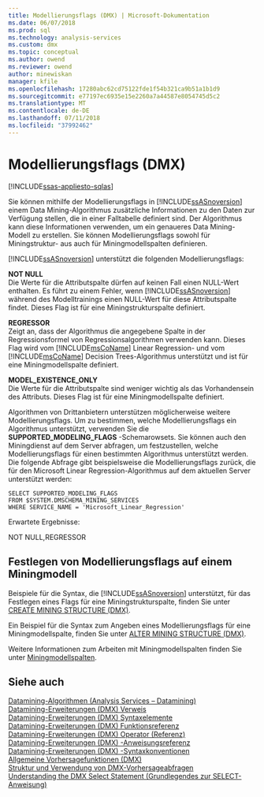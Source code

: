 ```yaml
---
title: Modellierungsflags (DMX) | Microsoft-Dokumentation
ms.date: 06/07/2018
ms.prod: sql
ms.technology: analysis-services
ms.custom: dmx
ms.topic: conceptual
ms.author: owend
ms.reviewer: owend
author: minewiskan
manager: kfile
ms.openlocfilehash: 17280abc62cd75122fde1f54b321ca9b51a1b1d9
ms.sourcegitcommit: e77197ec6935e15e2260a7a44587e8054745d5c2
ms.translationtype: MT
ms.contentlocale: de-DE
ms.lasthandoff: 07/11/2018
ms.locfileid: "37992462"
---
```

# <a name="modeling-flags-dmx"></a>Modellierungsflags (DMX)
[!INCLUDE[ssas-appliesto-sqlas](../includes/ssas-appliesto-sqlas.md)]

  Sie können mithilfe der Modellierungsflags in [!INCLUDE[ssASnoversion](../includes/ssasnoversion-md.md)] einem Data Mining-Algorithmus zusätzliche Informationen zu den Daten zur Verfügung stellen, die in einer Falltabelle definiert sind. Der Algorithmus kann diese Informationen verwenden, um ein genaueres Data Mining-Modell zu erstellen. Sie können Modellierungsflags sowohl für Miningstruktur- aus auch für Miningmodellspalten definieren.  
  
 [!INCLUDE[ssASnoversion](../includes/ssasnoversion-md.md)] unterstützt die folgenden Modellierungsflags:  
  
 **NOT NULL**  
 Die Werte für die Attributspalte dürfen auf keinen Fall einen NULL-Wert enthalten. Es führt zu einem Fehler, wenn [!INCLUDE[ssASnoversion](../includes/ssasnoversion-md.md)] während des Modelltrainings einen NULL-Wert für diese Attributspalte findet. Dieses Flag ist für eine Miningstrukturspalte definiert.  
  
 **REGRESSOR**  
 Zeigt an, dass der Algorithmus die angegebene Spalte in der Regressionsformel von Regressionsalgorithmen verwenden kann. Dieses Flag wird vom [!INCLUDE[msCoName](../includes/msconame-md.md)] Linear Regression- und vom [!INCLUDE[msCoName](../includes/msconame-md.md)] Decision Trees-Algorithmus unterstützt und ist für eine Miningmodellspalte definiert.  
  
 **MODEL_EXISTENCE_ONLY**  
 Die Werte für die Attributspalte sind weniger wichtig als das Vorhandensein des Attributs. Dieses Flag ist für eine Miningmodellspalte definiert.  
  
 Algorithmen von Drittanbietern unterstützen möglicherweise weitere Modellierungsflags. Um zu bestimmen, welche Modellierungsflags ein Algorithmus unterstützt, verwenden Sie die **SUPPORTED_MODELING_FLAGS** -Schemarowsets. Sie können auch den Miningdienst auf dem Server abfragen, um festzustellen, welche Modellierungsflags für einen bestimmten Algorithmus unterstützt werden. Die folgende Abfrage gibt beispielsweise die Modellierungsflags zurück, die für den Microsoft Linear Regression-Algorithmus auf dem aktuellen Server unterstützt werden:  
  
```  
SELECT SUPPORTED_MODELING_FLAGS  
FROM $SYSTEM.DMSCHEMA_MINING_SERVICES  
WHERE SERVICE_NAME = 'Microsoft_Linear_Regression'  
```  
  
 Erwartete Ergebnisse:  
  
 NOT NULL,REGRESSOR  
  
## <a name="specifying-modeling-flags-on-a-mining-model"></a>Festlegen von Modellierungsflags auf einem Miningmodell  
 Beispiele für die Syntax, die [!INCLUDE[ssASnoversion](../includes/ssasnoversion-md.md)] unterstützt, für das Festlegen eines Flags für eine Miningstrukturspalte, finden Sie unter [CREATE MINING STRUCTURE &#40;DMX&#41;](../dmx/create-mining-structure-dmx.md).  
  
 Ein Beispiel für die Syntax zum Angeben eines Modellierungsflags für eine Miningmodellspalte, finden Sie unter [ALTER MINING STRUCTURE &#40;DMX&#41;](../dmx/alter-mining-structure-dmx.md).  
  
 Weitere Informationen zum Arbeiten mit Miningmodellspalten finden Sie unter [Miningmodellspalten](../analysis-services/data-mining/mining-model-columns.md).  
  
## <a name="see-also"></a>Siehe auch  
 [Datamining-Algorithmen &#40;Analysis Services – Datamining&#41;](../analysis-services/data-mining/data-mining-algorithms-analysis-services-data-mining.md)   
 [Datamining-Erweiterungen &#40;DMX&#41; Verweis](../dmx/data-mining-extensions-dmx-reference.md)   
 [Datamining-Erweiterungen &#40;DMX&#41; Syntaxelemente](../dmx/data-mining-extensions-dmx-syntax-elements.md)   
 [Datamining-Erweiterungen &#40;DMX&#41; Funktionsreferenz](../dmx/data-mining-extensions-dmx-function-reference.md)   
 [Datamining-Erweiterungen &#40;DMX&#41; Operator (Referenz)](../dmx/data-mining-extensions-dmx-operator-reference.md)   
 [Datamining-Erweiterungen &#40;DMX&#41; -Anweisungsreferenz](../dmx/data-mining-extensions-dmx-statements.md)   
 [Datamining-Erweiterungen &#40;DMX&#41; -Syntaxkonventionen](../dmx/data-mining-extensions-dmx-syntax-conventions.md)   
 [Allgemeine Vorhersagefunktionen &#40;DMX&#41;](../dmx/general-prediction-functions-dmx.md)   
 [Struktur und Verwendung von DMX-Vorhersageabfragen](../dmx/structure-and-usage-of-dmx-prediction-queries.md)   
 [Understanding the DMX Select Statement (Grundlegendes zur SELECT-Anweisung)](../dmx/understanding-the-dmx-select-statement.md)  
  
  

